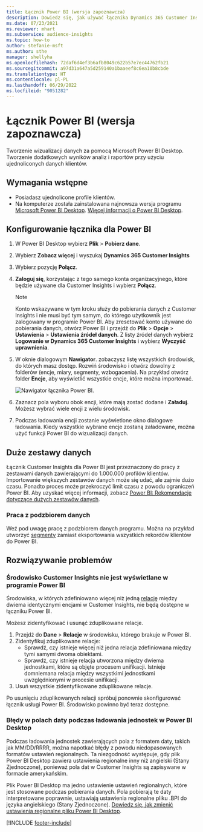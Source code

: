 ```yaml
---
title: Łącznik Power BI (wersja zapoznawcza)
description: Dowiedz się, jak używać łącznika Dynamics 365 Customer Insights w Power BI.
ms.date: 07/23/2021
ms.reviewer: mhart
ms.subservice: audience-insights
ms.topic: how-to
author: stefanie-msft
ms.author: sthe
manager: shellyha
ms.openlocfilehash: 72daf6d4ef3b6afb8049c622b57e7ec44762fb21
ms.sourcegitcommit: a97d31a647a5d259140a1baaeef8c6ea10b8cbde
ms.translationtype: HT
ms.contentlocale: pl-PL
ms.lasthandoff: 06/29/2022
ms.locfileid: "9051282"
---
```

# <a name="power-bi-connector-preview"></a>Łącznik Power BI (wersja zapoznawcza)

Tworzenie wizualizacji danych za pomocą Microsoft Power BI Desktop. Tworzenie dodatkowych wyników analiz i raportów przy użyciu ujednoliconych danych klientów.

## <a name="prerequisites"></a>Wymagania wstępne

- Posiadasz ujednolicone profile klientów.
- Na komputerze została zainstalowana najnowsza wersja programu [Microsoft Power BI Desktop](https://powerbi.microsoft.com/desktop/). [Więcej informacji o Power BI Desktop](/power-bi/desktop-what-is-desktop).

## <a name="configure-the-connector-for-power-bi"></a>Konfigurowanie łącznika dla Power BI

1. W Power BI Desktop wybierz **Plik** > **Pobierz dane**.

1. Wybierz **Zobacz więcej** i wyszukaj **Dynamics 365 Customer Insights**

1. Wybierz pozycję **Połącz**.

1. **Zaloguj się**, korzystając z tego samego konta organizacyjnego, które będzie używane dla Customer Insights i wybierz **Połącz**.
   > [!NOTE]
   > Konto wskazywane w tym kroku służy do pobierania danych z Customer Insights i nie musi być tym samym, do którego użytkownik jest zalogowany w programie Power BI. Aby zresetować konto używane do pobierania danych, otwórz Power BI i przejdź do **Plik** > **Opcje** > **Ustawienia** > **Ustawienia źródeł danych**. Z listy źródeł danych wybierz **Logowanie w Dynamics 365 Customer Insights** i wybierz **Wyczyść uprawnienia**.  

1. W oknie dialogowym **Nawigator**. zobaczysz listę wszystkich środowisk, do których masz dostęp. Rozwiń środowisko i otwórz dowolny z folderów (encje, miary, segmenty, wzbogacenia). Na przykład otwórz folder **Encje**, aby wyświetlić wszystkie encje, które można importować.

   ![Nawigator łącznika Power BI.](media/power-bi-navigator.png "Nawigator łącznika Power BI")

1. Zaznacz pola wyboru obok encji, które mają zostać dodane i **Załaduj**. Możesz wybrać wiele encji z wielu środowisk.

1. Podczas ładowania encji zostanie wyświetlone okno dialogowe ładowania. Kiedy wszystkie wybrane encje zostaną załadowane, można użyć funkcji Power BI do wizualizacji danych.

## <a name="large-data-sets"></a>Duże zestawy danych

Łącznik Customer Insights dla Power BI jest przeznaczony do pracy z zestawami danych zawierającymi do 1.000.000 profilów klientów. Importowanie większych zestawów danych może się udać, ale zajmie dużo czasu. Ponadto proces może przekroczyć limit czasu z powodu ograniczeń Power BI. Aby uzyskać więcej informacji, zobacz [Power BI: Rekomendacje dotyczące dużych zestawów danych](/power-bi/admin/service-premium-what-is#large-datasets). 

### <a name="work-with-a-subset-of-data"></a>Praca z podzbiorem danych

Weź pod uwagę pracę z podzbiorem danych programu. Można na przykład utworzyć [segmenty](segments.md) zamiast eksportowania wszystkich rekordów klientów do Power BI.

## <a name="troubleshooting"></a>Rozwiązywanie problemów

### <a name="customer-insights-environment-doesnt-show-in-power-bi"></a>Środowisko Customer Insights nie jest wyświetlane w programie Power BI

Środowiska, w których zdefiniowano więcej niż jedną [relację](relationships.md) między dwiema identycznymi encjami w Customer Insights, nie będą dostępne w łączniku Power BI.

Możesz zidentyfikować i usunąć zduplikowane relacje.

1. Przejdź do **Dane** > **Relacje** w środowisku, którego brakuje w Power BI.
2. Zidentyfikuj zduplikowane relacje:
   - Sprawdź, czy istnieje więcej niż jedna relacja zdefiniowana między tymi samymi dwoma obiektami.
   - Sprawdź, czy istnieje relacja utworzona między dwiema jednostkami, które są objęte procesem unifikacji. Istnieje domniemana relacja między wszystkimi jednostkami uwzględnionymi w procesie unifikacji.
3. Usuń wszystkie zidentyfikowane zduplikowane relacje.

Po usunięciu zduplikowanych relacji spróbuj ponownie skonfigurować łącznik usługi Power BI. Środowisko powinno być teraz dostępne.

### <a name="errors-on-date-fields-when-loading-entities-in-power-bi-desktop"></a>Błędy w polach daty podczas ładowania jednostek w Power BI Desktop

Podczas ładowania jednostek zawierających pola z formatem daty, takich jak MM/DD/RRRR, można napotkać błędy z powodu niedopasowanych formatów ustawień regionalnych. Ta niezgodność występuje, gdy plik Power BI Desktop zawiera ustawienia regionalne inny niż angielski (Stany Zjednoczone), ponieważ pola dat w Customer Insights są zapisywane w formacie amerykańskim.

Plik Power BI Desktop ma jedno ustawienie ustawień regionalnych, które jest stosowane podczas pobierania danych. Pola pobierają te daty interpretowane poprawnie, ustawiają ustawienia regionalne pliku .BPI do języka angielskiego (Stany Zjednoczone). [Dowiedz się, jak zmienić ustawienia regionalne pliku Power BI Desktop](/power-bi/fundamentals/supported-languages-countries-regions#choose-the-language-or-locale-of-power-bi-desktop).

[!INCLUDE [footer-include](includes/footer-banner.md)]
